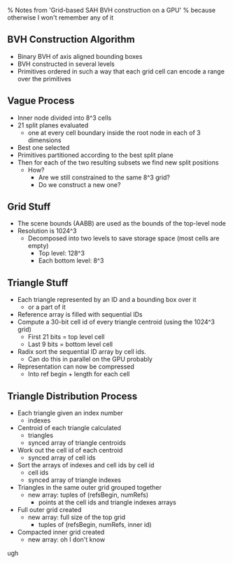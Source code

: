 % Notes from 'Grid-based SAH BVH construction on a GPU'
% because otherwise I won't remember any of it

BVH Construction Algorithm
--------------------------

* Binary BVH of axis aligned bounding boxes
* BVH constructed in several levels
* Primitives ordered in such a way that each grid cell can encode a range over
  the primitives

Vague Process
-------------

* Inner node divided into 8^3 cells
* 21 split planes evaluated
    * one at every cell boundary inside the root node in each of 3 dimensions
* Best one selected
* Primitives partitioned according to the best split plane
* Then for each of the two resulting subsets we find new split positions
    * How? 
        * Are we still constrained to the same 8^3 grid? 
        * Do we construct a new one?

Grid Stuff
----------

* The scene bounds (AABB) are used as the bounds of the top-level node
* Resolution is 1024^3
    * Decomposed into two levels to save storage space (most cells are empty)
        * Top level: 128^3
        * Each bottom level: 8^3

Triangle Stuff
--------------

* Each triangle represented by an ID and a bounding box over it
    * or a part of it
* Reference array is filled with sequential IDs
* Compute a 30-bit cell id of every triangle centroid (using the 1024^3 grid)
    * First 21 bits = top level cell
    * Last 9 bits = bottom level cell 
* Radix sort the sequential ID array by cell ids.
    * Can do this in parallel on the GPU probably
* Representation can now be compressed
    * Into ref begin + length for each cell

Triangle Distribution Process
-----------------------------

* Each triangle given an index number
    * indexes
* Centroid of each triangle calculated
    * triangles
    * synced array of triangle centroids
* Work out the cell id of each centroid
    * synced array of cell ids
* Sort the arrays of indexes and cell ids by cell id
    * cell ids
    * synced array of triangle indexes
* Triangles in the same outer grid grouped together
    * new array: tuples of (refsBegin, numRefs)
        * points at the cell ids and triangle indexes arrays
* Full outer grid created
    * new array: full size of the top grid
        * tuples of (refsBegin, numRefs, inner id)
* Compacted inner grid created
    * new array: oh I don't know


ugh
